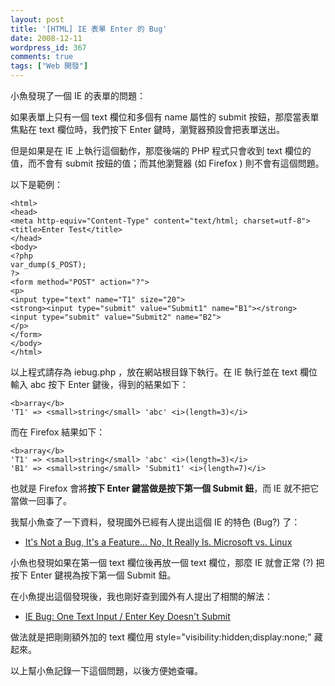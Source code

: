 ```yaml
---
layout: post
title: '[HTML] IE 表單 Enter 的 Bug'
date: 2008-12-11
wordpress_id: 367
comments: true
tags: ["Web 開發"]
---
```


小魚發現了一個 IE 的表單的問題：

如果表單上只有一個 text 欄位和多個有 name 屬性的 submit 按鈕，那麼當表單焦點在 text 欄位時，我們按下 Enter 鍵時，瀏覽器預設會把表單送出。

但是如果是在 IE 上執行這個動作，那麼後端的 PHP 程式只會收到 text 欄位的值，而不會有 submit 按鈕的值；而其他瀏覽器 (如 Firefox ) 則不會有這個問題。

<!--more-->

以下是範例：

```
<html>
<head>
<meta http-equiv="Content-Type" content="text/html; charset=utf-8">
<title>Enter Test</title>
</head>
<body>
<?php
var_dump($_POST);
?>
<form method="POST" action="?">
<p>
<input type="text" name="T1" size="20">
<strong><input type="submit" value="Submit1" name="B1"></strong>
<input type="submit" value="Submit2" name="B2">
</p>
</form>
</body>
</html>

```

以上程式請存為 iebug.php ，放在網站根目錄下執行。在 IE 執行並在 text 欄位輸入 abc 按下 Enter 鍵後，得到的結果如下：

```
<b>array</b>
'T1' => <small>string</small> 'abc' <i>(length=3)</i>

```

而在 Firefox 結果如下：

```
<b>array</b>
'T1' => <small>string</small> 'abc' <i>(length=3)</i>
'B1' => <small>string</small> 'Submit1' <i>(length=7)</i>

```

也就是 Firefox 會將<strong>按下 Enter 鍵當做是按下第一個 Submit 鈕</strong>，而 IE 就不把它當做一回事了。

我幫小魚查了一下資料，發現國外已經有人提出這個 IE 的特色 (Bug?) 了：

* [It's Not a Bug, It's a Feature... No, It Really Is. Microsoft vs. Linux](http://www.devside.net/blog/linux-windows-bug-feature)



小魚也發現如果在第一個 text 欄位後再放一個 text 欄位，那麼 IE 就會正常 (?) 把按下 Enter 鍵視為按下第一個 Submit 鈕。

在小魚提出這個發現後，我也剛好查到國外有人提出了相關的解法：

* [IE Bug: One Text Input / Enter Key Doesn't Submit](http://www.thehenrys.net/wp/?p=14)



做法就是把剛剛額外加的 text 欄位用 style="visibility:hidden;display:none;" 藏起來。

以上幫小魚記錄一下這個問題，以後方便她查囉。

